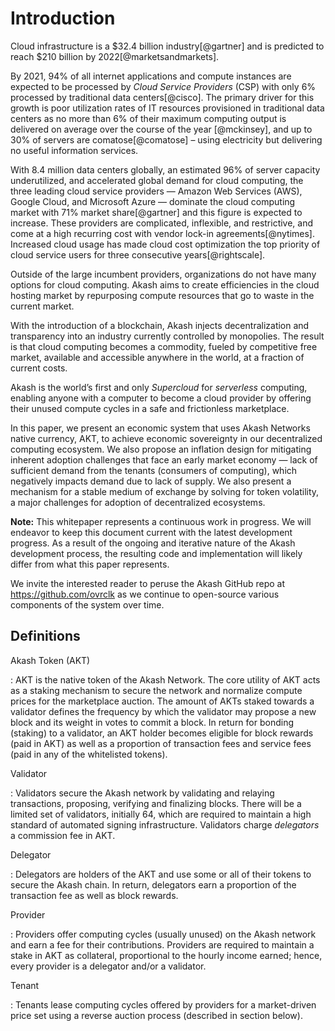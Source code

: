 
# Introduction

Cloud infrastructure is a $32.4 billion industry[@gartner] and is predicted to reach $210 billion by 2022[@marketsandmarkets].

By 2021, 94% of all internet applications and compute instances are expected to be processed by *Cloud Service Providers* (CSP) with only 6% processed by traditional data centers[@cisco]. The primary driver for this growth is poor utilization rates of IT resources provisioned in traditional data centers as no more than 6% of their maximum computing output is delivered on average over the course of the year [@mckinsey], and up to 30% of servers are comatose[@comatose] – using electricity but delivering no useful information services.

With 8.4 million data centers globally, an estimated 96% of server capacity underutilized, and accelerated global demand for cloud computing, the three leading cloud service providers — Amazon Web Services (AWS), Google Cloud, and Microsoft Azure — dominate the cloud computing market with 71% market share[@gartner] and this figure is expected to increase. These providers are complicated, inflexible, and restrictive, and come at a high recurring cost with vendor lock-in agreements[@nytimes]. Increased cloud usage has made cloud cost optimization the top priority of cloud service users for three consecutive years[@rightscale].

Outside of the large incumbent providers, organizations do not have many options for cloud computing. Akash aims to create efficiencies in the cloud hosting market by repurposing compute resources that go to waste in the current market.

With the introduction of a blockchain, Akash injects decentralization and transparency into an industry currently controlled by monopolies. The result is that cloud computing becomes a commodity, fueled by competitive free market, available and accessible anywhere in the world, at a fraction of current costs.

Akash is the world’s first and only *Supercloud* for *serverless* computing, enabling anyone with a computer to become a cloud provider by offering their unused compute cycles in a safe and frictionless marketplace.

In this paper, we present an economic system that uses Akash Networks native currency, AKT, to achieve economic sovereignty in our decentralized computing ecosystem. We also propose an inflation design for mitigating inherent adoption challenges that face an early market economy — lack of sufficient demand from the tenants (consumers of computing), which negatively impacts demand due to lack of supply. We also present a mechanism for a stable medium of exchange by solving for token volatility, a major challenges for adoption of decentralized ecosystems.

**Note:** This whitepaper represents a continuous work in progress. We will endeavor to keep this document current with the latest development progress. As a result of the ongoing and iterative nature of the Akash development process, the resulting code and implementation will likely differ from what this paper represents.

We invite the interested reader to peruse the Akash GitHub repo at https://github.com/ovrclk as we continue to open-source various components of the system over time.


## Definitions

Akash Token (AKT)

:  AKT is the native token of the Akash Network. The core utility of AKT acts as a staking mechanism to secure the network and normalize compute prices for the marketplace auction. The amount of AKTs staked towards a validator defines the frequency by which the validator may propose a new block and its weight in votes to commit a block. In return for bonding (staking) to a validator, an AKT holder becomes eligible for block rewards (paid in AKT) as well as a proportion of transaction fees and service fees (paid in any of the whitelisted tokens).

Validator

:   Validators secure the Akash network by validating and relaying transactions, proposing, verifying and finalizing blocks. There will be a limited set of validators, initially 64, which are required to maintain a high standard of automated signing infrastructure. Validators charge *delegators* a commission fee in AKT.

Delegator

:   Delegators are holders of the AKT and use some or all of their tokens to secure the Akash chain. In return, delegators earn a proportion of the transaction fee as well as block rewards.

Provider

:  Providers offer computing cycles (usually unused) on the Akash network and earn a fee for their contributions. Providers are required to maintain a stake in AKT as collateral, proportional to the hourly income earned; hence, every provider is a delegator and/or a validator.

Tenant

:   Tenants lease computing cycles offered by providers for a market-driven price set using a reverse auction process (described in section below).

